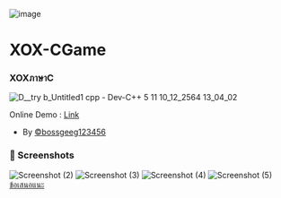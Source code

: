 ![image](https://user-images.githubusercontent.com/95701554/146374954-ebb4d982-75d3-4269-a280-c19b495bda9b.png)

# XOX-CGame
### XOXภาษาC

![D__try b_Untitled1 cpp - Dev-C++ 5 11 10_12_2564 13_04_02](https://user-images.githubusercontent.com/95701554/145525369-717d61e0-27b0-4bbe-959f-7a5d0ee9c7ca.png)

Online Demo : [Link](https://onlinegdb.com/9dJel5L_V) <br>
+ By [©bossgeeg123456](mailto:bossgeeg123456@gmail.com)

### 📸 Screenshots
![Screenshot (2)](https://user-images.githubusercontent.com/95701554/145567072-6de2db7f-8b0b-40bb-920c-f13e3f46726a.png)
![Screenshot (3)](https://user-images.githubusercontent.com/95701554/145567085-1811714f-9863-409d-b6fd-eed72b3786e7.png)
![Screenshot (4)](https://user-images.githubusercontent.com/95701554/145567090-8e124ace-31bd-4983-bf19-9cd22a435454.png)
![Screenshot (5)](https://user-images.githubusercontent.com/95701554/145567093-d6dc2778-a054-4542-a3da-d759bf2f13a6.png)
<br/>[ข้อเสนอแนะ](https://formfacade.com/headless/116384025839853762093/home/form/1FAIpQLScKyvIEqslTkbSPqZ7At32wHE0_H9p3JaAAXemBcbazuPMK1w)
